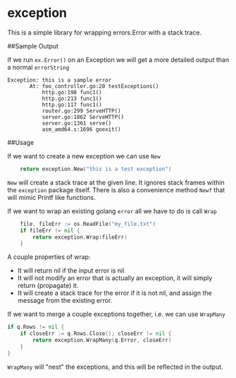 exception
=========

This is a simple library for wrapping errors.Error with a stack trace.

##Sample Output

If we run `ex.Error()` on an Exception we will get a more detailed output than a normal `errorString`

```text
Exception: this is a sample error
       At: foo_controller.go:20 testExceptions()
           http.go:198 func1()
           http.go:213 func1()
           http.go:117 func1()
           router.go:299 ServeHTTP()
           server.go:1862 ServeHTTP()
           server.go:1361 serve()
           asm_amd64.s:1696 goexit()
```

##Usage

If we want to create a new exception we can use `New`

```go
	return exception.New("this is a test exception")
```

`New` will create a stack trace at the given line. It ignores stack frames within the `exception` package itself. 
There is also a convenience method `Newf` that will mimic Printf like functions.

If we want to wrap an existing golang `error` all we have to do is call `Wrap`

```go
	file, fileErr := os.ReadFile("my_file.txt")
	if fileErr != nil {
		return exception.Wrap(fileErr)
	}
```

A couple properties of wrap:
* It will return nil if the input error is nil
* It will not modify an error that is actually an exception, it will simply return (propagate) it.
* It will create a stack trace for the error if it is not nil, and assign the message from the existing error.

If we want to merge a couple exceptions together, i.e. we can use `WrapMany`

```go
if q.Rows != nil {
	if closeErr := q.Rows.Close(); closeErr != nil {
		return exception.WrapMany(q.Error, closeErr)
	}
}
```

`WrapMany` will "nest" the exceptions, and this will be reflected in the output.
